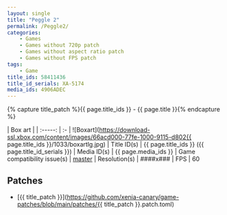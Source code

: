 ```yaml
---
layout: single
title: "Peggle 2"
permalink: /Peggle2/
categories:
    - Games
    - Games without 720p patch
    - Games without aspect ratio patch
    - Games without FPS patch
tags:
    - Game
title_ids: 58411436
title_id_serials: XA-5174
media_ids: 4906ADEC
---
```

{% capture title_patch %}{{ page.title_ids }} - {{ page.title }}{% endcapture %}

| Box art                     |
| :-----:                     | :-
| ![Boxart](https://download-ssl.xbox.com/content/images/66acd000-77fe-1000-9115-d802{{ page.title_ids }}/1033/boxartlg.jpg)
| Title ID(s)                 | {{ page.title_ids }} ({{ page.title_id_serials }})
| Media ID(s)                 | {{ page.media_ids }}
| Game compatibility issue(s) | [master](https://github.com/xenia-project/game-compatibility/issues/734)
| Resolution(s)               | ####x###
| FPS                         | 60

## Patches
* [{{ title_patch }}](https://github.com/xenia-canary/game-patches/blob/main/patches/{{ title_patch }}.patch.toml)
